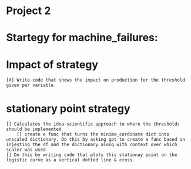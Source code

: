 # Project 2 

# Startegy for machine_failures:

# Impact of strategy 
    [X] Write code that shows the impact on production for the threshold given per variable

# stationary point strategy 
    [] Calculates the idea-scientific approach to where the thresholds should be implemented 
        [] create a func that turns the minima_cordinate dict into unscaled dictionary. Do this by asking gpt to create a func based on injesting the df and the dictionary along with context over which scaler was used 
    [] Do this by writing code that plots this stationay point on the logistic curve as a vertical dotted line & cross.

